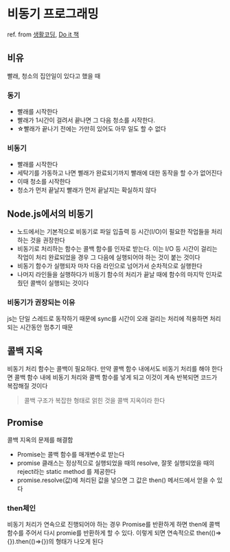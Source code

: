 # 비동기 프로그래밍
ref. from [생활코딩](https://opentutorials.org), [Do it 책](https://book.naver.com/bookdb/book_detail.naver?bid=16275622)


## 비유
빨래, 청소의 집안일이 있다고 했을 때
### 동기
- 빨래를 시작한다
- 빨래가 1시간이 걸려서 끝나면 그 다음 청소를 시작한다. 
- ☆빨래가 끝나기 전에는 가만히 있어도 아무 일도 할 수 없다 
### 비동기
- 빨래를 시작한다
- 세탁기를 가동하고 나면 삘래가 완료되기까지 빨래에 대한 동작을 할 수가 없어진다
- 이때 청소를 시작한다
- 청소가 먼저 끝날지 빨래가 먼저 끝날지는 확실하지 않다


## Node.js에서의 비동기
- 노드에서는 기본적으로 비동기로 파일 입출력 등 시간(I/O)이 필요한 작업들을 처리하는 것을 권장한다
- 비동기로 처리하는 함수는 콜백 함수를 인자로 받는다. 이는 I/O 등 시간이 걸리는 작업이 처리 완료되었을 경우 그 다음에 실행되어야 하는 것이 붙는 것이다
- 비동기 함수가 실행되자 마자 다음 라인으로 넘어가서 순차적으로 실행한다
- 나머지 라인들을 실행하다가 비동기 함수의 처리가 끝날 때에 함수의 마지막 인자로 줬던 콜백이 실행되는 것이다

### 비동기가 권장되는 이유
js는 단일 스레드로 동작하기 때문에 sync를 시간이 오래 걸리는 처리에 적용하면 처리되는 시간동안 멈추기 때문


## 콜백 지옥
비동기 처리 함수는 콜백이 필요하다. 만약 콜백 함수 내에서도 비동기 처리를 해야 한다면 콜백 함수 내에 비동기 처리와 콜백 함수를 넣게 되고 이것이 계속 반복되면 코드가 복잡해질 것이다
> 콜백 구조가 복잡한 형태로 얽힌 것을 콜백 지옥이라 한다


## Promise
콜백 지옥의 문제를 해결함
- Promise는 콜백 함수를 매개변수로 받는다
- promise 클래스는 정상적으로 실행되었을 때의 resolve, 잘못 실행되었을 때의 reject라는 static method 를 제공한다
- promise.resolve(값)에 처리된 값을 넣으면 그 값은 then() 메서드에서 얻을 수 있다

### then체인 
비동기 처리가 연속으로 진행되어야 하는 경우 Promise를 반환하게 하면 then에 콜백 함수를 주어서 다시 promie를 반환하게 할 수 있다. 이렇게 되면 연속적으로 then(()=>{}).then(()=>{})의 형태가 나오게 된다